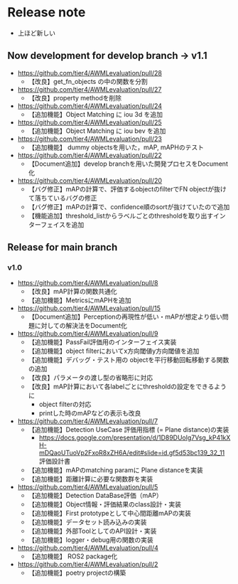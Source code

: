 # Release note

- 上ほど新しい

## Now development for develop branch -> v1.1

- <https://github.com/tier4/AWMLevaluation/pull/28>
  - 【改良】get_fn_objects の中の関数を分割
- <https://github.com/tier4/AWMLevaluation/pull/27>
  - 【改良】property methodを削除
- <https://github.com/tier4/AWMLevaluation/pull/24>
  - 【追加機能】Object Matching に iou 3d を追加
- <https://github.com/tier4/AWMLevaluation/pull/25>
  - 【追加機能】Object Matching に iou bev を追加
- <https://github.com/tier4/AWMLevaluation/pull/23>
  - 【追加機能】 dummy objectsを用いた，mAP, mAPHのテスト
- <https://github.com/tier4/AWMLevaluation/pull/22>
  - 【Document追加】develop branchを用いた開発プロセスをDocument化
- <https://github.com/tier4/AWMLevaluation/pull/20>
  - 【バグ修正】mAPの計算で、評価するobjectのfilterでFN objectが抜けて落ちているバグの修正
  - 【バグ修正】mAPの計算で、confidence順のsortが抜けていたので追加
  - 【機能追加】threshold_listからラベルごとのthresholdを取り出すインターフェイスを追加

## Release for main branch
### v1.0

- <https://github.com/tier4/AWMLevaluation/pull/8>
  - 【改良】mAP計算の関数共通化
  - 【追加機能】MetricsにmAPHを追加
- <https://github.com/tier4/AWMLevaluation/pull/15>
  - 【Document追加】Perceptionの再現性が低い・mAPが想定より低い問題に対しての解決法をDocument化
- <https://github.com/tier4/AWMLevaluation/pull/9>
  - 【追加機能】PassFail評価用のインターフェイス実装
  - 【追加機能】object filterにおいてx方向閾値y方向閾値を追加
  - 【追加機能】デバッグ・テスト用の objectを平行移動回転移動する関数の追加
  - 【改良】パラメータの渡し型の省略形に対応
  - 【改良】mAP計算において各labelごとにthresholdの設定をできるように
    - object filterの対応
    - printした時のmAPなどの表示も改良
- <https://github.com/tier4/AWMLevaluation/pull/7>
  - 【追加機能】Detection UseCase 評価用指標 (= Plane distance)の実装
    - <https://docs.google.com/presentation/d/1D89DUolg7Vsg_kP41kXH-mDQaoUTuoVp2FxoR8xZH6A/edit#slide=id.gf5d53bc139_32_11> 評価設計書
  - 【追加機能】mAPのmatching paramに Plane distanceを実装
  - 【追加機能】距離計算に必要な関数群を実装
- <https://github.com/tier4/AWMLevaluation/pull/5>
  - 【追加機能】Detection DataBase評価（mAP）
  - 【追加機能】Object情報・評価結果のclass設計・実装
  - 【追加機能】First prototypeとして中心間距離mAPの実装
  - 【追加機能】データセット読み込みの実装
  - 【追加機能】外部ToolとしてのAPI設計・実装
  - 【追加機能】logger・debug用の関数の実装
- <https://github.com/tier4/AWMLevaluation/pull/4>
  - 【追加機能】 ROS2 package化
- <https://github.com/tier4/AWMLevaluation/pull/2>
  - 【追加機能】poetry projectの構築
